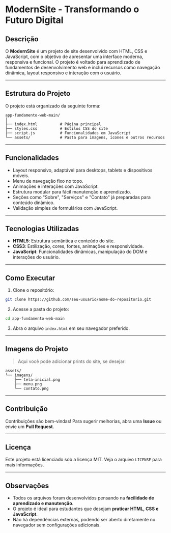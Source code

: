# ModernSite - Transformando o Futuro Digital

## Descrição

O **ModernSite** é um projeto de site desenvolvido com HTML, CSS e JavaScript, com o objetivo de apresentar uma interface moderna, responsiva e funcional.
O projeto é voltado para aprendizado de fundamentos de desenvolvimento web e inclui recursos como navegação dinâmica, layout responsivo e interação com o usuário.

---

## Estrutura do Projeto

O projeto está organizado da seguinte forma:

```
app-fundamento-web-main/
│
├── index.html          # Página principal
├── styles.css          # Estilos CSS do site
├── script.js           # Funcionalidades em JavaScript
└── assets/             # Pasta para imagens, ícones e outros recursos
```

---

## Funcionalidades

* Layout responsivo, adaptável para desktops, tablets e dispositivos móveis.
* Menu de navegação fixo no topo.
* Animações e interações com JavaScript.
* Estrutura modular para fácil manutenção e aprendizado.
* Seções como "Sobre", "Serviços" e "Contato" já preparadas para conteúdo dinâmico.
* Validação simples de formulários com JavaScript.

---

## Tecnologias Utilizadas

* **HTML5**: Estrutura semântica e conteúdo do site.
* **CSS3**: Estilização, cores, fontes, animações e responsividade.
* **JavaScript**: Funcionalidades dinâmicas, manipulação do DOM e interações do usuário.

---

## Como Executar

1. Clone o repositório:

```bash
git clone https://github.com/seu-usuario/nome-do-repositorio.git
```

2. Acesse a pasta do projeto:

```bash
cd app-fundamento-web-main
```

3. Abra o arquivo `index.html` em seu navegador preferido.

---

## Imagens do Projeto

> Aqui você pode adicionar prints do site, se desejar:

```
assets/
└── imagens/
    ├── tela-inicial.png
    ├── menu.png
    └── contato.png
```

---

## Contribuição

Contribuições são bem-vindas! Para sugerir melhorias, abra uma **Issue** ou envie um **Pull Request**.

---

## Licença

Este projeto está licenciado sob a licença MIT. Veja o arquivo `LICENSE` para mais informações.

---

## Observações

* Todos os arquivos foram desenvolvidos pensando na **facilidade de aprendizado e manutenção**.
* O projeto é ideal para estudantes que desejam **praticar HTML, CSS e JavaScript**.
* Não há dependências externas, podendo ser aberto diretamente no navegador sem configurações adicionais.
